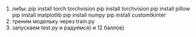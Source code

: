 1. либы:
pip install torch torchvision
pip install torchvision
pip install pillow
pip install matplotlib
pip install numpy
pip install customtkinter 
2. треним модельку через train.py
3. запускаем test.py и радуемся)
и 12 баллов)
